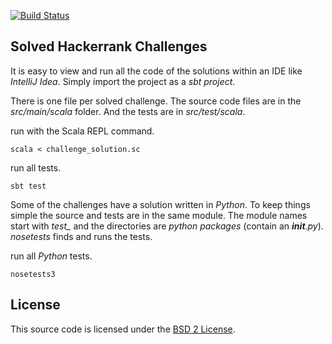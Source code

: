 [![Build Status](https://travis-ci.org/RawIron/hackerrank-scala.svg)](https://travis-ci.org/RawIron/hackerrank-scala)


## Solved Hackerrank Challenges

It is easy to view and run all the code of the solutions within an IDE like *IntelliJ Idea*.
Simply import the project as a *sbt project*.

There is one file per solved challenge.
The source code files are in the *src/main/scala* folder.
And the tests are in *src/test/scala*.

run with the Scala REPL command.
```
scala < challenge_solution.sc
```

run all tests.
```
sbt test
```

Some of the challenges have a solution written in *Python*.
To keep things simple the source and tests are in the same module.
The module names start with *test_* and the directories are *python packages* (contain an *__init__.py*).
*nosetests* finds and runs the tests.

run all *Python* tests.
```
nosetests3
```


## License

This source code is licensed under the [BSD 2 License](./LICENSE).
